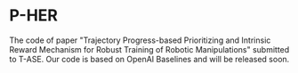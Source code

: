 # P-HER
The code of paper "Trajectory Progress-based Prioritizing and Intrinsic Reward Mechanism for Robust Training of Robotic Manipulations" submitted to T-ASE.
Our code is based on OpenAI Baselines and will be released soon.
